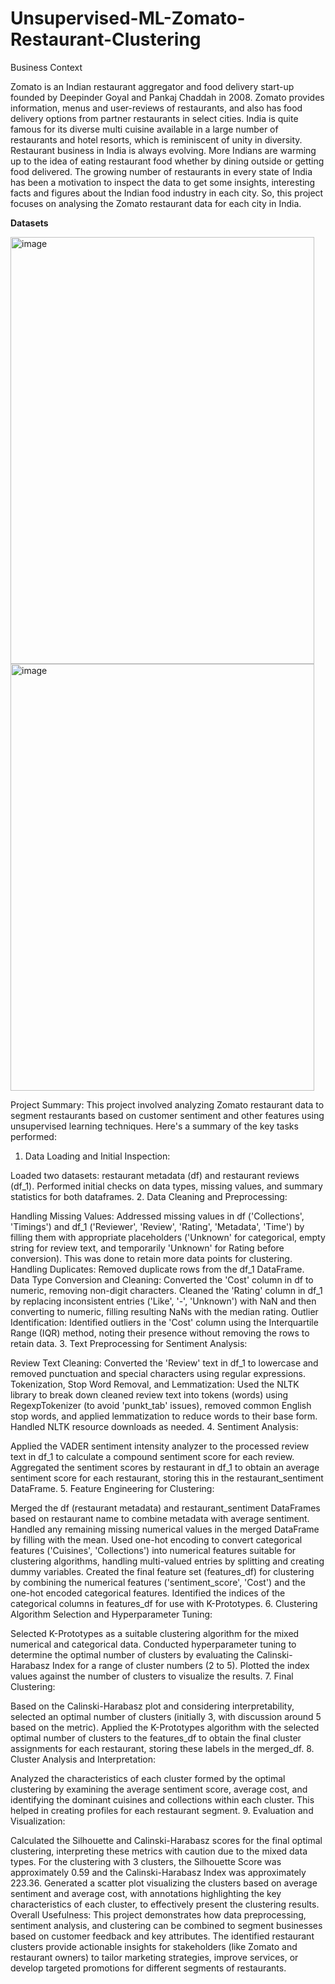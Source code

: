# Unsupervised-ML-Zomato-Restaurant-Clustering
Business Context

Zomato is an Indian restaurant aggregator and food delivery start-up founded by Deepinder Goyal and Pankaj Chaddah in 2008. Zomato provides information, menus and user-reviews of restaurants, and also has food delivery options from partner restaurants in select cities. India is quite famous for its diverse multi cuisine available in a large number of restaurants and hotel resorts, which is reminiscent of unity in diversity. Restaurant business in India is always evolving. More Indians are warming up to the idea of eating restaurant food whether by dining outside or getting food delivered. The growing number of restaurants in every state of India has been a motivation to inspect the data to get some insights, interesting facts and figures about the Indian food industry in each city. So, this project focuses on analysing the Zomato restaurant data for each city in India.

**Datasets**

<img width="486" height="683" alt="image" src="https://github.com/user-attachments/assets/577ea572-1485-4e4f-b26e-7d3e726e7dcd" />

<img width="486" height="683" alt="image" src="https://github.com/user-attachments/assets/5059e6ff-c8e7-47db-81cf-7cfa53aba59f" />

Project Summary:
This project involved analyzing Zomato restaurant data to segment restaurants based on customer sentiment and other features using unsupervised learning techniques. Here's a summary of the key tasks performed:

1. Data Loading and Initial Inspection:

Loaded two datasets: restaurant metadata (df) and restaurant reviews (df_1).
Performed initial checks on data types, missing values, and summary statistics for both dataframes.
2. Data Cleaning and Preprocessing:

Handling Missing Values: Addressed missing values in df ('Collections', 'Timings') and df_1 ('Reviewer', 'Review', 'Rating', 'Metadata', 'Time') by filling them with appropriate placeholders ('Unknown' for categorical, empty string for review text, and temporarily 'Unknown' for Rating before conversion). This was done to retain more data points for clustering.
Handling Duplicates: Removed duplicate rows from the df_1 DataFrame.
Data Type Conversion and Cleaning: Converted the 'Cost' column in df to numeric, removing non-digit characters. Cleaned the 'Rating' column in df_1 by replacing inconsistent entries ('Like', '-', 'Unknown') with NaN and then converting to numeric, filling resulting NaNs with the median rating.
Outlier Identification: Identified outliers in the 'Cost' column using the Interquartile Range (IQR) method, noting their presence without removing the rows to retain data.
3. Text Preprocessing for Sentiment Analysis:

Review Text Cleaning: Converted the 'Review' text in df_1 to lowercase and removed punctuation and special characters using regular expressions.
Tokenization, Stop Word Removal, and Lemmatization: Used the NLTK library to break down cleaned review text into tokens (words) using RegexpTokenizer (to avoid 'punkt_tab' issues), removed common English stop words, and applied lemmatization to reduce words to their base form. Handled NLTK resource downloads as needed.
4. Sentiment Analysis:

Applied the VADER sentiment intensity analyzer to the processed review text in df_1 to calculate a compound sentiment score for each review.
Aggregated the sentiment scores by restaurant in df_1 to obtain an average sentiment score for each restaurant, storing this in the restaurant_sentiment DataFrame.
5. Feature Engineering for Clustering:

Merged the df (restaurant metadata) and restaurant_sentiment DataFrames based on restaurant name to combine metadata with average sentiment.
Handled any remaining missing numerical values in the merged DataFrame by filling with the mean.
Used one-hot encoding to convert categorical features ('Cuisines', 'Collections') into numerical features suitable for clustering algorithms, handling multi-valued entries by splitting and creating dummy variables.
Created the final feature set (features_df) for clustering by combining the numerical features ('sentiment_score', 'Cost') and the one-hot encoded categorical features. Identified the indices of the categorical columns in features_df for use with K-Prototypes.
6. Clustering Algorithm Selection and Hyperparameter Tuning:

Selected K-Prototypes as a suitable clustering algorithm for the mixed numerical and categorical data.
Conducted hyperparameter tuning to determine the optimal number of clusters by evaluating the Calinski-Harabasz Index for a range of cluster numbers (2 to 5). Plotted the index values against the number of clusters to visualize the results.
7. Final Clustering:

Based on the Calinski-Harabasz plot and considering interpretability, selected an optimal number of clusters (initially 3, with discussion around 5 based on the metric).
Applied the K-Prototypes algorithm with the selected optimal number of clusters to the features_df to obtain the final cluster assignments for each restaurant, storing these labels in the merged_df.
8. Cluster Analysis and Interpretation:

Analyzed the characteristics of each cluster formed by the optimal clustering by examining the average sentiment score, average cost, and identifying the dominant cuisines and collections within each cluster. This helped in creating profiles for each restaurant segment.
9. Evaluation and Visualization:

Calculated the Silhouette and Calinski-Harabasz scores for the final optimal clustering, interpreting these metrics with caution due to the mixed data types. For the clustering with 3 clusters, the Silhouette Score was approximately 0.59 and the Calinski-Harabasz Index was approximately 223.36.
Generated a scatter plot visualizing the clusters based on average sentiment and average cost, with annotations highlighting the key characteristics of each cluster, to effectively present the clustering results.
Overall Usefulness: This project demonstrates how data preprocessing, sentiment analysis, and clustering can be combined to segment businesses based on customer feedback and key attributes. The identified restaurant clusters provide actionable insights for stakeholders (like Zomato and restaurant owners) to tailor marketing strategies, improve services, or develop targeted promotions for different segments of restaurants.
